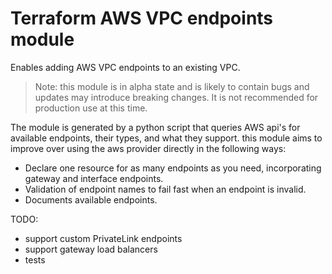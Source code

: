 # Terraform AWS VPC endpoints module

Enables adding AWS VPC endpoints to an existing VPC. 

> Note: this module is in alpha state and is likely to contain bugs and updates may introduce breaking changes. It is not recommended for production use at this time.

The module is generated by a python script that queries AWS api's for available endpoints, their types, and what they support. this module aims to improve over using the aws provider directly in the following ways:

* Declare one resource for as many endpoints as you need, incorporating  gateway and interface endpoints.
* Validation of endpoint names to fail fast when an endpoint is invalid. 
* Documents available endpoints.

TODO:
* support custom PrivateLink endpoints
* support gateway load balancers
* tests
